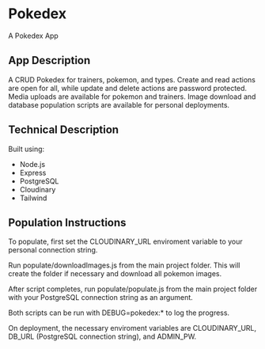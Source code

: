 # Pokedex

A Pokedex App

## App Description

A CRUD Pokedex for trainers, pokemon, and types. Create and read actions are open for all, while update and delete actions are password protected. Media uploads are available for pokemon and trainers. Image download and database population scripts are available for personal deployments.

## Technical Description

Built using:

- Node.js
- Express
- PostgreSQL
- Cloudinary
- Tailwind

## Population Instructions

To populate, first set the CLOUDINARY_URL enviroment variable to your personal connection string.

Run populate/downloadImages.js from the main project folder. This will create the folder if necessary and download all pokemon images.

After script completes, run populate/populate.js from the main project folder with your PostgreSQL connection string as an argument.

Both scripts can be run with DEBUG=pokedex:\* to log the progress.

On deployment, the necessary enviroment variables are CLOUDINARY_URL, DB_URL (PostgreSQL connection string), and ADMIN_PW.
